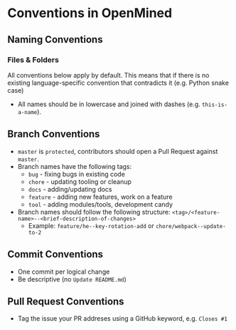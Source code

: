 # Conventions in OpenMined

## Naming Conventions
### Files & Folders
All conventions below apply by default. This means that if there is no existing language-specific convention that contradicts it (e.g. Python snake case)
* All names should be in lowercase and joined with dashes (e.g. `this-is-a-name`).

## Branch Conventions
* `master` is `protected`, contributors should open a Pull Request against `master`.
* Branch names have the following tags:
  * `bug` - fixing bugs in existing code
  * `chore` - updating tooling or cleanup
  * `docs` - adding/updating docs
  * `feature` - adding new features, work on a feature
  * `tool` - adding modules/tools, development candy
* Branch names should follow the following structure:
`<tag>/<feature-name>--<brief-description-of-changes>`
  * Example: `feature/he--key-rotation-add` or `chore/webpack--update-to-2`


## Commit Conventions
* One commit per logical change
* Be descriptive (no `Update README.md`)

## Pull Request Conventions
* Tag the issue your PR addreses using a GitHub keyword, e.g. `Closes #1`
